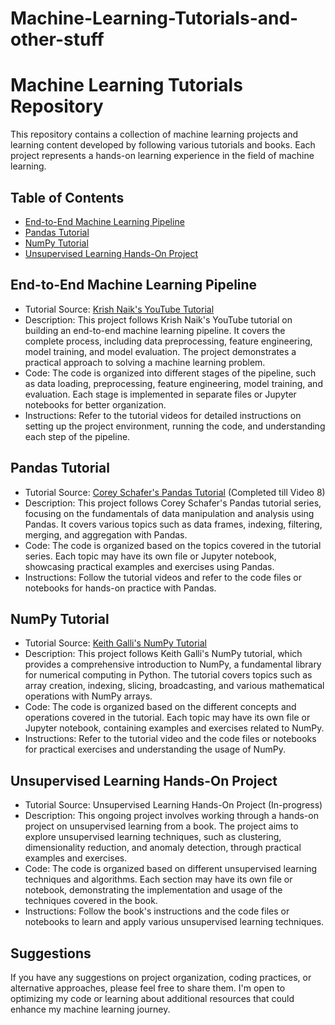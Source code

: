 # Machine-Learning-Tutorials-and-other-stuff

# Machine Learning Tutorials Repository

This repository contains a collection of machine learning projects and learning content developed by following various tutorials and books. Each project represents a hands-on learning experience in the field of machine learning.

## Table of Contents

- [End-to-End Machine Learning Pipeline](#end-to-end-machine-learning-pipeline)
- [Pandas Tutorial](#pandas-tutorial)
- [NumPy Tutorial](#numpy-tutorial)
- [Unsupervised Learning Hands-On Project](#unsupervised-learning-hands-on-project)

## End-to-End Machine Learning Pipeline

- Tutorial Source: [Krish Naik's YouTube Tutorial](https://youtube.com/playlist?list=PLZoTAELRMXVPS-dOaVbAux22vzqdgoGhG)
- Description: This project follows Krish Naik's YouTube tutorial on building an end-to-end machine learning pipeline. It covers the complete process, including data preprocessing, feature engineering, model training, and model evaluation. The project demonstrates a practical approach to solving a machine learning problem.
- Code: The code is organized into different stages of the pipeline, such as data loading, preprocessing, feature engineering, model training, and evaluation. Each stage is implemented in separate files or Jupyter notebooks for better organization.
- Instructions: Refer to the tutorial videos for detailed instructions on setting up the project environment, running the code, and understanding each step of the pipeline.

## Pandas Tutorial

- Tutorial Source: [Corey Schafer's Pandas Tutorial](https://www.youtube.com/playlist?list=PL-osiE80TeTsWmV9i9c58mdDCSskIFdDS) (Completed till Video 8)
- Description: This project follows Corey Schafer's Pandas tutorial series, focusing on the fundamentals of data manipulation and analysis using Pandas. It covers various topics such as data frames, indexing, filtering, merging, and aggregation with Pandas.
- Code: The code is organized based on the topics covered in the tutorial series. Each topic may have its own file or Jupyter notebook, showcasing practical examples and exercises using Pandas.
- Instructions: Follow the tutorial videos and refer to the code files or notebooks for hands-on practice with Pandas.

## NumPy Tutorial

- Tutorial Source: [Keith Galli's NumPy Tutorial](https://www.youtube.com/watch?v=QUT1VHiLmmI)
- Description: This project follows Keith Galli's NumPy tutorial, which provides a comprehensive introduction to NumPy, a fundamental library for numerical computing in Python. The tutorial covers topics such as array creation, indexing, slicing, broadcasting, and various mathematical operations with NumPy arrays.
- Code: The code is organized based on the different concepts and operations covered in the tutorial. Each topic may have its own file or Jupyter notebook, containing examples and exercises related to NumPy.
- Instructions: Refer to the tutorial video and the code files or notebooks for practical exercises and understanding the usage of NumPy.

## Unsupervised Learning Hands-On Project

- Tutorial Source: Unsupervised Learning Hands-On Project (In-progress)
- Description: This ongoing project involves working through a hands-on project on unsupervised learning from a book. The project aims to explore unsupervised learning techniques, such as clustering, dimensionality reduction, and anomaly detection, through practical examples and exercises.
- Code: The code is organized based on different unsupervised learning techniques and algorithms. Each section may have its own file or notebook, demonstrating the implementation and usage of the techniques covered in the book.
- Instructions: Follow the book's instructions and the code files or notebooks to learn and apply various unsupervised learning techniques.

## Suggestions

If you have any suggestions on project organization, coding practices, or alternative approaches, please feel free to share them. I'm open to optimizing my code or learning about additional resources that could enhance my machine learning journey.
